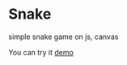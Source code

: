 # Snake
simple snake game on js, canvas

You can try it [demo](http://andrewkoliaka.github.io/snake)
